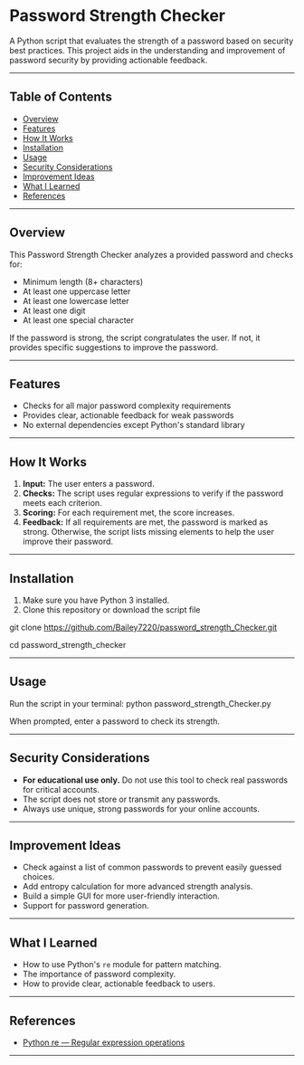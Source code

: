 # Password Strength Checker

A Python script that evaluates the strength of a password based on security best practices. This project aids in the understanding and improvement of password security by providing actionable feedback.

---

## Table of Contents

- [Overview](#overview)
- [Features](#features)
- [How It Works](#how-it-works)
- [Installation](#installation)
- [Usage](#usage)
- [Security Considerations](#security-considerations)
- [Improvement Ideas](#improvement-ideas)
- [What I Learned](#what-i-learned)
- [References](#references)

---

## Overview

This Password Strength Checker analyzes a provided password and checks for:

- Minimum length (8+ characters)
- At least one uppercase letter
- At least one lowercase letter
- At least one digit
- At least one special character

If the password is strong, the script congratulates the user. If not, it provides specific suggestions to improve the password.

---

## Features

- Checks for all major password complexity requirements
- Provides clear, actionable feedback for weak passwords
- No external dependencies except Python's standard library

---

## How It Works

1. **Input:** The user enters a password.
2. **Checks:** The script uses regular expressions to verify if the password meets each criterion.
3. **Scoring:** For each requirement met, the score increases.
4. **Feedback:** If all requirements are met, the password is marked as strong. Otherwise, the script lists missing elements to help the user improve their password.

---

## Installation

1. Make sure you have Python 3 installed.
2. Clone this repository or download the script file

git clone https://github.com/Bailey7220/password_strength_Checker.git

cd password_strength_checker

---

## Usage

Run the script in your terminal:
python password_strength_Checker.py

When prompted, enter a password to check its strength.



---

## Security Considerations

- **For educational use only.** Do not use this tool to check real passwords for critical accounts.
- The script does not store or transmit any passwords.
- Always use unique, strong passwords for your online accounts.

---

## Improvement Ideas

- Check against a list of common passwords to prevent easily guessed choices.
- Add entropy calculation for more advanced strength analysis.
- Build a simple GUI for more user-friendly interaction.
- Support for password generation.

---

## What I Learned

- How to use Python's `re` module for pattern matching.
- The importance of password complexity.
- How to provide clear, actionable feedback to users.

---

## References

- [Python re — Regular expression operations](https://docs.python.org/3/library/re.html)

---

